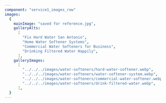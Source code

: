 ```yaml
---
component: "service1_images_row"
images:
  {
    mainImage: "saved for reference.jpg",
    galleryAlts:
      [
        "Fix Hard Water San Antonio",
        "Home Water Softener Systems",
        "Commercial Water Softeners for Business",
        "Drinking Filtered Water Happily",
      ],
    galleryImages:
      [
        "../../../images/water-softeners/hard-water-softener.webp",
        "../../../images/water-softeners/water-softener-system.webp",
        "../../../images/water-softeners/commercial-water-softener.webp",
        "../../../images/water-softeners/drink-filtered-water.webp",
      ],
  }
---
```

